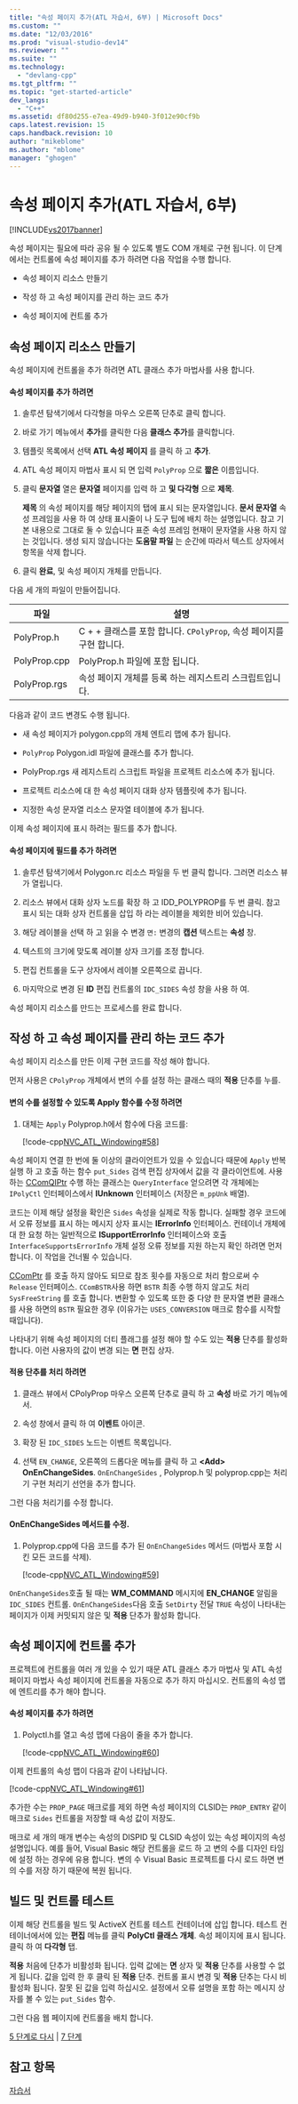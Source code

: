 ```yaml
---
title: "속성 페이지 추가(ATL 자습서, 6부) | Microsoft Docs"
ms.custom: ""
ms.date: "12/03/2016"
ms.prod: "visual-studio-dev14"
ms.reviewer: ""
ms.suite: ""
ms.technology: 
  - "devlang-cpp"
ms.tgt_pltfrm: ""
ms.topic: "get-started-article"
dev_langs: 
  - "C++"
ms.assetid: df80d255-e7ea-49d9-b940-3f012e90cf9b
caps.latest.revision: 15
caps.handback.revision: 10
author: "mikeblome"
ms.author: "mblome"
manager: "ghogen"
---
```

# 속성 페이지 추가(ATL 자습서, 6부)
[!INCLUDE[vs2017banner](../assembler/inline/includes/vs2017banner.md)]

속성 페이지는 필요에 따라 공유 될 수 있도록 별도 COM 개체로 구현 됩니다.  이 단계에서는 컨트롤에 속성 페이지를 추가 하려면 다음 작업을 수행 합니다.  
  
-   속성 페이지 리소스 만들기  
  
-   작성 하 고 속성 페이지를 관리 하는 코드 추가  
  
-   속성 페이지에 컨트롤 추가  
  
## 속성 페이지 리소스 만들기  
 속성 페이지에 컨트롤을 추가 하려면 ATL 클래스 추가 마법사를 사용 합니다.  
  
#### 속성 페이지를 추가 하려면  
  
1.  솔루션 탐색기에서 다각형을 마우스 오른쪽 단추로 클릭 합니다.  
  
2.  바로 가기 메뉴에서 **추가**를 클릭한 다음 **클래스 추가**를 클릭합니다.  
  
3.  템플릿 목록에서 선택  **ATL 속성 페이지** 를 클릭 하 고  **추가**.  
  
4.  ATL 속성 페이지 마법사 표시 되 면 입력  `PolyProp` 으로  **짧은** 이름입니다.  
  
5.  클릭  **문자열** 열은  **문자열** 페이지를 입력 하 고  **및 다각형** 으로  **제목**.  
  
     **제목** 의 속성 페이지를 해당 페이지의 탭에 표시 되는 문자열입니다.  **문서 문자열** 속성 프레임을 사용 하 여 상태 표시줄이 나 도구 팁에 배치 하는 설명입니다.  참고 기본 내용으로 그대로 둘 수 있습니다 표준 속성 프레임 현재이 문자열을 사용 하지 않는 것입니다.  생성 되지 않습니다는  **도움말 파일** 는 순간에 따라서 텍스트 상자에서 항목을 삭제 합니다.  
  
6.  클릭  **완료**, 및 속성 페이지 개체를 만듭니다.  
  
 다음 세 개의 파일이 만들어집니다.  
  
|파일|설명|  
|--------|--------|  
|PolyProp.h|C \+ \+ 클래스를 포함 합니다. `CPolyProp`, 속성 페이지를 구현 합니다.|  
|PolyProp.cpp|PolyProp.h 파일에 포함 됩니다.|  
|PolyProp.rgs|속성 페이지 개체를 등록 하는 레지스트리 스크립트입니다.|  
  
 다음과 같이 코드 변경도 수행 됩니다.  
  
-   새 속성 페이지가 polygon.cpp의 개체 엔트리 맵에 추가 됩니다.  
  
-   `PolyProp` Polygon.idl 파일에 클래스를 추가 합니다.  
  
-   PolyProp.rgs 새 레지스트리 스크립트 파일을 프로젝트 리소스에 추가 됩니다.  
  
-   프로젝트 리소스에 대 한 속성 페이지 대화 상자 템플릿에 추가 됩니다.  
  
-   지정한 속성 문자열 리소스 문자열 테이블에 추가 됩니다.  
  
 이제 속성 페이지에 표시 하려는 필드를 추가 합니다.  
  
#### 속성 페이지에 필드를 추가 하려면  
  
1.  솔루션 탐색기에서 Polygon.rc 리소스 파일을 두 번 클릭 합니다.  그러면 리소스 뷰가 열립니다.  
  
2.  리소스 뷰에서 대화 상자 노드를 확장 하 고 IDD\_POLYPROP를 두 번 클릭.  참고 표시 되는 대화 상자 컨트롤을 삽입 하 라는 레이블을 제외한 비어 있습니다.  
  
3.  해당 레이블을 선택 하 고 읽을 수 변경  `면:` 변경의  **캡션** 텍스트는  **속성** 창.  
  
4.  텍스트의 크기에 맞도록 레이블 상자 크기를 조정 합니다.  
  
5.  편집 컨트롤을 도구 상자에서 레이블 오른쪽으로 끕니다.  
  
6.  마지막으로 변경 된  **ID** 편집 컨트롤의  `IDC_SIDES` 속성 창을 사용 하 여.  
  
 속성 페이지 리소스를 만드는 프로세스를 완료 합니다.  
  
## 작성 하 고 속성 페이지를 관리 하는 코드 추가  
 속성 페이지 리소스를 만든 이제 구현 코드를 작성 해야 합니다.  
  
 먼저 사용은 `CPolyProp` 개체에서 변의 수를 설정 하는 클래스 때의  **적용** 단추를 누를.  
  
#### 변의 수를 설정할 수 있도록 Apply 함수를 수정 하려면  
  
1.  대체는 `Apply` Polyprop.h에서 함수에 다음 코드를:  
  
     [!code-cpp[NVC_ATL_Windowing#58](../atl/codesnippet/CPP/adding-a-property-page-atl-tutorial-part-6_1.h)]  
  
 속성 페이지 연결 한 번에 둘 이상의 클라이언트가 있을 수 있습니다 때문에 `Apply` 반복 실행 하 고 호출 하는 함수 `put_Sides` 검색 편집 상자에서 값을 각 클라이언트에.  사용 하는  [CComQIPtr](../atl/reference/ccomqiptr-class.md) 수행 하는 클래스는 `QueryInterface` 얻으려면 각 개체에는 `IPolyCtl` 인터페이스에서 **IUnknown** 인터페이스 \(저장은 `m_ppUnk` 배열\).  
  
 코드는 이제 해당 설정을 확인은 `Sides` 속성을 실제로 작동 합니다.  실패할 경우 코드에서 오류 정보를 표시 하는 메시지 상자 표시는 **IErrorInfo** 인터페이스.  컨테이너 개체에 대 한 요청 하는 일반적으로 **ISupportErrorInfo** 인터페이스와 호출 `InterfaceSupportsErrorInfo` 개체 설정 오류 정보를 지원 하는지 확인 하려면 먼저 합니다.  이 작업을 건너뛸 수 있습니다.  
  
 [CComPtr](../atl/reference/ccomptr-class.md) 를 호출 하지 않아도 되므로 참조 횟수를 자동으로 처리 함으로써 수 `Release` 인터페이스.  `CComBSTR`사용 하면 `BSTR` 최종 수행 하지 않고도 처리 `SysFreeString` 를 호출 합니다.  변환할 수 있도록 또한 중 다양 한 문자열 변환 클래스를 사용 하면의 `BSTR` 필요한 경우 \(이유가는 `USES_CONVERSION` 매크로 함수를 시작할 때입니다\).  
  
 나타내기 위해 속성 페이지의 더티 플래그를 설정 해야 할 수도 있는  **적용** 단추를 활성화 합니다.  이런 사용자의 값이 변경 되는  **면** 편집 상자.  
  
#### 적용 단추를 처리 하려면  
  
1.  클래스 뷰에서 CPolyProp 마우스 오른쪽 단추로 클릭 하 고  **속성** 바로 가기 메뉴에서.  
  
2.  속성 창에서 클릭 하 여  **이벤트** 아이콘.  
  
3.  확장 된 `IDC_SIDES` 노드는 이벤트 목록입니다.  
  
4.  선택 `EN_CHANGE`, 오른쪽의 드롭다운 메뉴를 클릭 하 고  **\<Add\> OnEnChangeSides**.  `OnEnChangeSides` , Polyprop.h 및 polyprop.cpp는 처리기 구현 처리기 선언을 추가 합니다.  
  
 그런 다음 처리기를 수정 합니다.  
  
#### OnEnChangeSides 메서드를 수정.  
  
1.  Polyprop.cpp에 다음 코드를 추가 된 `OnEnChangeSides` 메서드 \(마법사 포함 시킨 모든 코드를 삭제\).  
  
     [!code-cpp[NVC_ATL_Windowing#59](../atl/codesnippet/CPP/adding-a-property-page-atl-tutorial-part-6_2.cpp)]  
  
 `OnEnChangeSides`호출 될 때는 **WM\_COMMAND** 메시지에 **EN\_CHANGE** 알림을 `IDC_SIDES` 컨트롤.  `OnEnChangeSides`다음 호출 `SetDirty` 전달 `TRUE` 속성이 나타내는 페이지가 이제 커밋되지 않은 및  **적용** 단추가 활성화 합니다.  
  
## 속성 페이지에 컨트롤 추가  
 프로젝트에 컨트롤을 여러 개 있을 수 있기 때문 ATL 클래스 추가 마법사 및 ATL 속성 페이지 마법사 속성 페이지에 컨트롤을 자동으로 추가 하지 마십시오.  컨트롤의 속성 맵에 엔트리를 추가 해야 합니다.  
  
#### 속성 페이지를 추가 하려면  
  
1.  Polyctl.h를 열고 속성 맵에 다음이 줄을 추가 합니다.  
  
     [!code-cpp[NVC_ATL_Windowing#60](../atl/codesnippet/CPP/adding-a-property-page-atl-tutorial-part-6_3.h)]  
  
 이제 컨트롤의 속성 맵이 다음과 같이 나타납니다.  
  
 [!code-cpp[NVC_ATL_Windowing#61](../atl/codesnippet/CPP/adding-a-property-page-atl-tutorial-part-6_4.h)]  
  
 추가한 수는 `PROP_PAGE` 매크로를 제외 하면 속성 페이지의 CLSID는 `PROP_ENTRY` 같이 매크로 `Sides` 컨트롤을 저장할 때 속성 값이 저장도.  
  
 매크로 세 개의 매개 변수는 속성의 DISPID 및 CLSID 속성이 있는 속성 페이지의 속성 설명입니다.  예를 들어, Visual Basic 해당 컨트롤을 로드 하 고 변의 수를 디자인 타임에 설정 하는 경우에 유용 합니다.  변의 수 Visual Basic 프로젝트를 다시 로드 하면 변의 수를 저장 하기 때문에 복원 됩니다.  
  
## 빌드 및 컨트롤 테스트  
 이제 해당 컨트롤을 빌드 및 ActiveX 컨트롤 테스트 컨테이너에 삽입 합니다.  테스트 컨테이너에서에 있는  **편집** 메뉴를 클릭  **PolyCtl 클래스 개체**.  속성 페이지에 표시 됩니다. 클릭 하 여  **다각형** 탭.  
  
 **적용** 처음에 단추가 비활성화 됩니다.  입력 값에는  **면** 상자 및  **적용** 단추를 사용할 수 없게 됩니다.  값을 입력 한 후 클릭 된  **적용** 단추.  컨트롤 표시 변경 및  **적용** 단추는 다시 비활성화 됩니다.  잘못 된 값을 입력 하십시오.  설정에서 오류 설명을 포함 하는 메시지 상자를 볼 수 있는 `put_Sides` 함수.  
  
 그런 다음 웹 페이지에 컨트롤을 배치 합니다.  
  
 [5 단계로 다시](../atl/adding-an-event-atl-tutorial-part-5.md) &#124; [7 단계](../atl/putting-the-control-on-a-web-page-atl-tutorial-part-7.md)  
  
## 참고 항목  
 [자습서](../atl/active-template-library-atl-tutorial.md)
